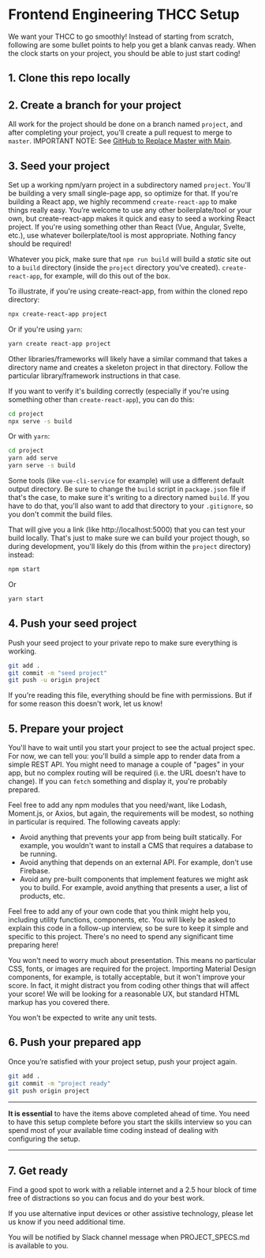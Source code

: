 # Frontend Engineering THCC Setup

We want your THCC to go smoothly! Instead of starting from scratch, following are some bullet points to help you get a blank canvas ready. When the clock starts on your project, you should be able to just start coding!

## 1. Clone this repo locally

## 2. Create a branch for your project

All work for the project should be done on a branch named `project`, and after completing your project, you'll create a pull request to merge to `master`. IMPORTANT NOTE: See [GitHub to Replace Master with Main](https://www.zdnet.com/article/github-to-replace-master-with-main-starting-next-month/).

## 3. Seed your project

Set up a working npm/yarn project in a subdirectory named `project`. You'll be building a very small single-page app, so optimize for that. If you're building a React app, we highly recommend `create-react-app` to make things really easy. You’re welcome to use any other boilerplate/tool or your own, but create-react-app makes it quick and easy to seed a working React project. If you're using something other than React (Vue, Angular, Svelte, etc.), use whatever boilerplate/tool is most appropriate. Nothing fancy should be required!

Whatever you pick, make sure that `npm run build` will build a _static_ site out to a `build` directory (inside the `project` directory you've created). `create-react-app`, for example, will do this out of the box.

To illustrate, if you're using create-react-app, from within the cloned repo directory:

```bash
npx create-react-app project
```

Or if you're using `yarn`:

```bash
yarn create react-app project
```

Other libraries/frameworks will likely have a similar command that takes a directory name and creates a skeleton project in that directory. Follow the particular library/framework instructions in that case.

If you want to verify it's building correctly (especially if you're using something other than `create-react-app`), you can do this:

```bash
cd project 
npx serve -s build
```

Or with `yarn`:

```bash
cd project 
yarn add serve
yarn serve -s build
```

Some tools (like `vue-cli-service` for example) will use a different default output directory. Be sure to change the `build` script in `package.json` file if that's the case, to make sure it's writing to a directory named `build`. If you have to do that, you'll also want to add that directory to your `.gitignore`, so you don't commit the build files.

That will give you a link (like http://localhost:5000) that you can test your build locally. That's just to make sure we can build your project though, so during development, you'll likely do this (from within the `project` directory) instead:

```bash
npm start
```

Or

```bash
yarn start
```

## 4. Push your seed project

Push your seed project to your private repo to make sure everything is working.

```bash
git add .
git commit -m "seed project"
git push -u origin project
```

If you're reading this file, everything should be fine with permissions. But if for some reason this doesn't work, let us know!

## 5. Prepare your project

You'll have to wait until you start your project to see the actual project spec. For now, we can tell you: you'll build a simple app to render data from a simple REST API. You might need to manage a couple of "pages" in your app, but no complex routing will be required (i.e. the URL doesn't have to change). If you can `fetch` something and display it, you're probably prepared.

Feel free to add any npm modules that you need/want, like Lodash, Moment.js, or Axios, but again, the requirements will be modest, so nothing in particular is required. The following caveats apply:

- Avoid anything that prevents your app from being built statically. For example, you wouldn't want to install a CMS that requires a database to be running.
- Avoid anything that depends on an external API. For example, don't use Firebase.
- Avoid any pre-built components that implement features we might ask you to build. For example, avoid anything that presents a user, a list of products, etc.

Feel free to add any of your own code that you think might help you, including utility functions, components, etc. You will likely be asked to explain this code in a follow-up interview, so be sure to keep it simple and specific to this project. There's no need to spend any significant time preparing here!

You won't need to worry much about presentation. This means no particular CSS, fonts, or images are required for the project. Importing Material Design components, for example, is totally acceptable, but it won't improve your score. In fact, it might distract you from coding other things that will affect your score! We will be looking for a reasonable UX, but standard HTML markup has you covered there.

You won't be expected to write any unit tests.

## 6. Push your prepared app

Once you’re satisfied with your project setup, push your project again.

```bash
git add .
git commit -m "project ready"
git push origin project
```

---

**It is essential** to have the items above completed ahead of time. You need to have this setup complete before you start the skills interview so you can spend most of your available time coding instead of dealing with configuring the setup.

---

## 7. Get ready

Find a good spot to work with a reliable internet and a 2.5 hour block of time free of distractions so you can focus and do your best work.

If you use alternative input devices or other assistive technology, please let us know if you need additional time.

You will be notified by Slack channel message when PROJECT_SPECS.md is available to you.
